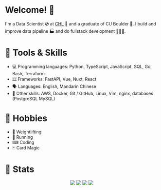 # Welcome! 👋

I'm a Data Scientist 💿 at [CHL](https://www.erdc.usace.army.mil/Locations/CHL/) 🌊 and a graduate of CU Boulder 🦬. I build and improve data pipeline 🏭 and do fullstack development 👨🏼‍💻.

# 🔨 Tools & Skills

- 💻 Programming languages: Python, TypeScript, JavaScript, SQL, Go, Bash, Terraform
- 🎞 Frameworks: FastAPI, Vue, Nuxt, React
- 🗣 Languages: English, Mandarin Chinese
- 🤹 Other skills: AWS, Docker, Git / GitHub, Linux, Vim, nginx, databases (PostgreSQL MySQL)

# 🧮 Hobbies

- 💪 Weightlifting
- 👟 Running
- ⌨ Coding
- 🃏 Card Magic

# 🌟 Stats

<p align="center">
    <img src="https://github-readme-stats.vercel.app/api?username=Vin-Cento&show_icons=true&theme=tokyonight&hide_rank=true&layout=compact"/>
    <img src="https://streak-stats.demolab.com/?user=Vin-Cento&theme=tokyonight"/>
    <img src="https://github-readme-stats.vercel.app/api/top-langs/?username=Vin-Cento&theme=tokyonight&layout=compact"/>
    <img src="https://leetcard.jacoblin.cool/Vincent679?theme=nord"/>
</p>
